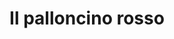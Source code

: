 ---
layout: post
title: Il palloncino rosso
director: Albert Lamorisse
year: 1956
cover: https://images.mubicdn.net/images/film/886/cache-8437-1562857329/image-w1280.jpg
---